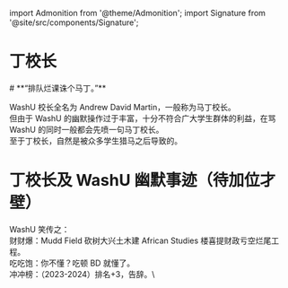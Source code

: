 import Admonition from '@theme/Admonition';
import Signature from '@site/src/components/Signature';

# 丁校长

<Admonition type="tip" icon="🐎" title="进条目啥都别说，先一起喊：">
# **“排队烂课诛个马丁。”**
</Admonition>

WashU 校长全名为 Andrew David Martin，一般称为马丁校长。\
但由于 WashU 的幽默操作过于丰富，十分不符合广大学生群体的利益，在骂 WashU 的同时一般都会先喷一句马丁校长。\
至于丁校长，自然是被众多学生猎马之后导致的。

# 丁校长及 WashU 幽默事迹（待加位才壁）

WashU 笑传之：\
财财爆：Mudd Field 砍树大兴土木建 African Studies 楼喜提财政亏空烂尾工程。\
吃吃饱：你不懂？吃顿 BD 就懂了。\
冲冲榜：（2023-2024）排名+3，告辞。\
